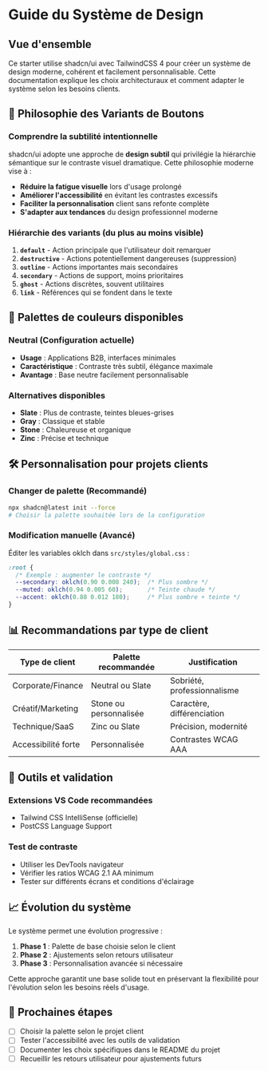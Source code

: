 # Guide du Système de Design

## Vue d'ensemble

Ce starter utilise shadcn/ui avec TailwindCSS 4 pour créer un système de design moderne, cohérent et facilement personnalisable. Cette documentation explique les choix architecturaux et comment adapter le système selon les besoins clients.

## 🎨 Philosophie des Variants de Boutons

### Comprendre la subtilité intentionnelle

shadcn/ui adopte une approche de **design subtil** qui privilégie la hiérarchie sémantique sur le contraste visuel dramatique. Cette philosophie moderne vise à :

- **Réduire la fatigue visuelle** lors d'usage prolongé
- **Améliorer l'accessibilité** en évitant les contrastes excessifs  
- **Faciliter la personnalisation** client sans refonte complète
- **S'adapter aux tendances** du design professionnel moderne

### Hiérarchie des variants (du plus au moins visible)

1. **`default`** - Action principale que l'utilisateur doit remarquer
2. **`destructive`** - Actions potentiellement dangereuses (suppression)
3. **`outline`** - Actions importantes mais secondaires
4. **`secondary`** - Actions de support, moins prioritaires
5. **`ghost`** - Actions discrètes, souvent utilitaires
6. **`link`** - Références qui se fondent dans le texte

## 🎯 Palettes de couleurs disponibles

### Neutral (Configuration actuelle)
- **Usage** : Applications B2B, interfaces minimales
- **Caractéristique** : Contraste très subtil, élégance maximale
- **Avantage** : Base neutre facilement personnalisable

### Alternatives disponibles
- **Slate** : Plus de contraste, teintes bleues-grises
- **Gray** : Classique et stable
- **Stone** : Chaleureuse et organique  
- **Zinc** : Précise et technique

## 🛠️ Personnalisation pour projets clients

### Changer de palette (Recommandé)
```bash
npx shadcn@latest init --force
# Choisir la palette souhaitée lors de la configuration
```

### Modification manuelle (Avancé)
Éditer les variables oklch dans `src/styles/global.css` :

```css
:root {
  /* Exemple : augmenter le contraste */
  --secondary: oklch(0.90 0.008 240);  /* Plus sombre */
  --muted: oklch(0.94 0.005 60);       /* Teinte chaude */
  --accent: oklch(0.88 0.012 180);     /* Plus sombre + teinte */
}
```

## 📊 Recommandations par type de client

| Type de client | Palette recommandée | Justification |
|----------------|-------------------|---------------|
| Corporate/Finance | Neutral ou Slate | Sobriété, professionnalisme |
| Créatif/Marketing | Stone ou personnalisée | Caractère, différenciation |
| Technique/SaaS | Zinc ou Slate | Précision, modernité |
| Accessibilité forte | Personnalisée | Contrastes WCAG AAA |

## 🔧 Outils et validation

### Extensions VS Code recommandées
- Tailwind CSS IntelliSense (officielle)
- PostCSS Language Support

### Test de contraste
- Utiliser les DevTools navigateur
- Vérifier les ratios WCAG 2.1 AA minimum
- Tester sur différents écrans et conditions d'éclairage

## 📈 Évolution du système

Le système permet une évolution progressive :

1. **Phase 1** : Palette de base choisie selon le client
2. **Phase 2** : Ajustements selon retours utilisateur
3. **Phase 3** : Personnalisation avancée si nécessaire

Cette approche garantit une base solide tout en préservant la flexibilité pour l'évolution selon les besoins réels d'usage.

## 🚀 Prochaines étapes

- [ ] Choisir la palette selon le projet client
- [ ] Tester l'accessibilité avec les outils de validation
- [ ] Documenter les choix spécifiques dans le README du projet
- [ ] Recueillir les retours utilisateur pour ajustements futurs